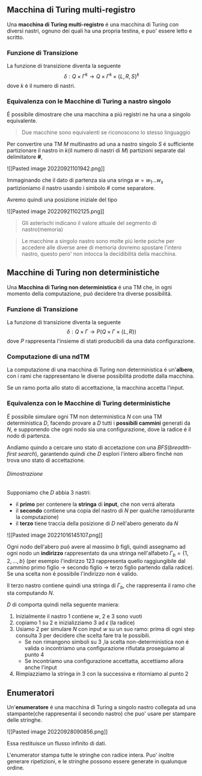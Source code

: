 ## Macchina di Turing multi-registro
Una **macchina di Turing multi-registro** é una macchina di Turing con diversi nastri, ognuno dei quali ha una propria testina, e puo' essere letto e scritto.

### Funzione di Transizione
La funzione di transizione diventa la seguente
$$δ: Q\times Γ^k\to Q\times Γ^k\times\{L,R,S\}^k$$
dove $k$ é il numero di nastri.

### Equivalenza con le Macchine di Turing a nastro singolo
É possibile dimostrare che una macchina a piú registri ne ha una a singolo equivalente.

> Due macchine sono equivalenti se riconoscono lo stesso linguaggio

Per convertire una TM $M$ multinastro ad una a nastro singolo $S$ é sufficiente partizionare il nastro in $k$(il numero di nastri di $M$) partizioni separate dal delimitatore **#**,  

![[Pasted image 20220921101942.png]]

Immaginando che il dato di partenza sia una sringa $w=w_1\dots w_s$ partizioniamo il nastro usando i simbolo # come separatore.

Avremo quindi una posizione iniziale del tipo

![[Pasted image 20220921102125.png]]

> Gli asterischi indicano il valore attuale del segmento di nastro(memoria)

> Le macchine a singolo nastro sono molte piú lente poiche per accedere alle diverse aree di memoria dovremo spostare l'intero nastro, questo pero' non intocca la decidibilitá della macchina.

## Macchine di Turing non deterministiche

Una **Macchina di Turing non deterministica** é una TM che, in ogni momento della computazione, puó decidere tra diverse possibilitá.

### Funzione di Transizione
La funzione di transizione diventa la seguente
$$\delta:Q\times\Gamma\to P(Q\times\Gamma\times\{L,R\})$$
dove $P$ rappresenta l'insieme di stati producibili da una data configurazione.

### Computazione di una ndTM
La computazione di una macchina di Turing non deterministica é un'**albero**, con i rami che rappresentano le diverse possibilitá prodotte dalla macchina.

Se un ramo porta allo stato di accettazione, la macchina accetta l'input.

### Equivalenza con le Macchine di Turing deterministiche
É possibile simulare ogni TM non deterministica $N$ con una TM  deterministica $D$, facendo provare a $D$ tutti i **possibili cammini** generati da $N$, e supponendo che ogni nodo sia una configurazione, dove la radice é il nodo di partenza. 

Andiamo quindo a cercare uno stato di accetazione con una $BFS$(*breadth-first search*), garantendo quindi che $D$ esplori l'intero albero finché non trova uno stato di accettazione.

###### Dimostrazione
Supponiamo che $D$ abbia 3 nastri:
- il **primo** per contenere la **stringa** di **input**, che non verrá alterata
- il **secondo** contiene una copia del nastro di $N$ per qualche ramo(durante la computazione)
- il **terzo** tiene traccia della posizione di $D$ nell'abero generato da $N$

![[Pasted image 20221016145107.png]]

Ogni nodo dell'abero puó avere al massimo $b$ figli, quindi assegnamo ad ogni nodo un **indirizzo** rappresentato da una stringa nell'alfabeto $\Gamma_b=\{1,2,\dots,b\}$ (per esempio l'indirizzo $123$ rappresenta quello raggiungibile dal cammino primo figlio $\to$ secondo figlio $\to$ terzo figlio partendo dalla radice). Se una scelta non é possibile l'indirizzo non é valido.

Il terzo nastro contiene quindi una stringa di $\Gamma_b$, che rappresenta il ramo che sta computando $N$. 

$D$ di comporta quindi nella seguente maniera:
1. Inizialmente il nastro $1$ contiene $w$, $2$ e $3$ sono vuoti
2. copiamo $1$ su $2$ e inizializziamo $3$ ad $\epsilon$ (la radice)
3. Usiamo $2$ per simulare $N$ con input $w$ su un suo ramo: prima di ogni step consulta $3$ per decidere che scelta fare tra le possibili.
	- Se non rimangono simboli su $3$ ,la scelta non-deterministica non é valida o incontriamo una configurazione rifiutata proseguiamo al punto 4
	- Se incontriamo una configurazione accettatta, accettiamo allora anche l'input
4. Rimpiazziamo la stringa in $3$ con la successiva e ritorniamo al punto 2


## Enumeratori
Un'**enumeratore** é una macchina di Turing a singolo nastro collegata ad una stampante(che rappresentai il secondo nastro) che puo' usare per stampare delle stringhe.

![[Pasted image 20220928090856.png]]

Essa restituisce un flusso infinito di dati.

L'enumerator stampa tutte le stringhe con radice intera. Puo' inoltre generare ripetizioni, e le stringhe possono essere generate in qualunque ordine.

